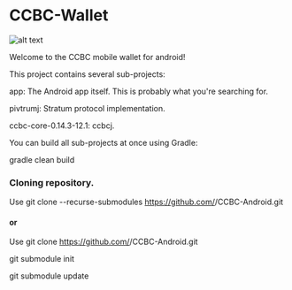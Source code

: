 # CCBC-Wallet

![alt text](https://github.com/CCBC-Project/CCBC-Android/blob/master/banner/Feature%20Image.jpg)

Welcome to the CCBC mobile wallet for android!


This project contains several sub-projects:

app: The Android app itself. This is probably what you're searching for.

pivtrumj: Stratum protocol implementation.

ccbc-core-0.14.3-12.1: ccbcj.

You can build all sub-projects at once using Gradle:

gradle clean build


### Cloning repository.

Use git clone --recurse-submodules https://github.com/<CCBC or furszy>/CCBC-Android.git
  
#### or

Use git clone https://github.com/<CCBC or furszy>/CCBC-Android.git
  
git submodule init

git submodule update
